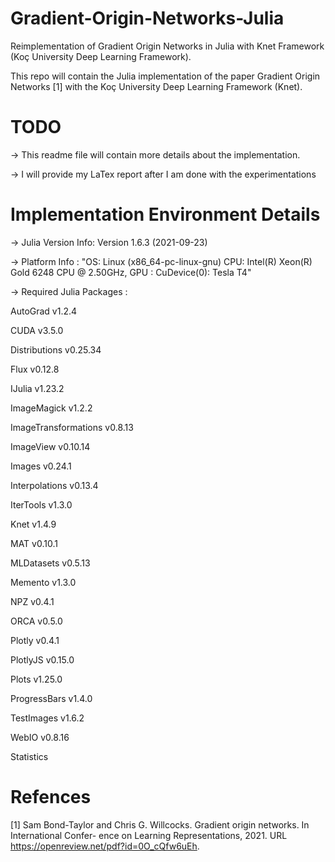 # Gradient-Origin-Networks-Julia
Reimplementation of Gradient Origin Networks in Julia with Knet Framework (Koç University Deep Learning Framework).

This repo will contain the Julia implementation of the paper Gradient Origin Networks [1] with the Koç University Deep Learning Framework (Knet).

# TODO
-> This readme file will contain more details about the implementation.

-> I will provide my LaTex report after I am done with the experimentations

# Implementation Environment Details

-> Julia Version Info: Version 1.6.3 (2021-09-23)

-> Platform Info :  "OS: Linux (x86_64-pc-linux-gnu) CPU: Intel(R) Xeon(R) Gold 6248 CPU @ 2.50GHz, GPU : CuDevice(0): Tesla T4"

-> Required Julia Packages : 

  AutoGrad v1.2.4
  
  CUDA v3.5.0
  
  Distributions v0.25.34
  
  Flux v0.12.8
  
  IJulia v1.23.2
  
  ImageMagick v1.2.2
  
  ImageTransformations v0.8.13
  
  ImageView v0.10.14
  
  Images v0.24.1
  
  Interpolations v0.13.4
  
  IterTools v1.3.0
  
  Knet v1.4.9
  
  MAT v0.10.1
  
  MLDatasets v0.5.13
  
  Memento v1.3.0
  
  NPZ v0.4.1
  
  ORCA v0.5.0
  
  Plotly v0.4.1
  
  PlotlyJS v0.15.0
  
  Plots v1.25.0
  
  ProgressBars v1.4.0
  
  TestImages v1.6.2
  
  WebIO v0.8.16
  
  Statistics


# Refences
[1] Sam Bond-Taylor and Chris G. Willcocks. Gradient origin networks. In International Confer-
ence on Learning Representations, 2021. URL https://openreview.net/pdf?id=0O_cQfw6uEh.

